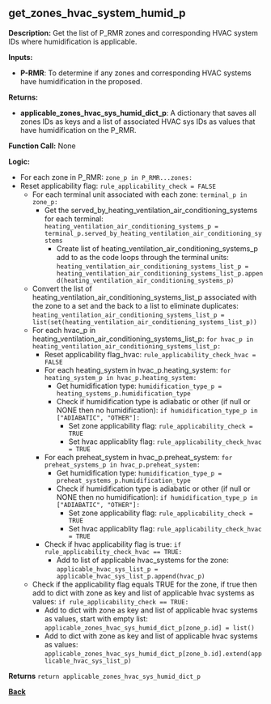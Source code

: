 ## get_zones_hvac_system_humid_p

**Description:** Get the list of P_RMR zones and corresponding HVAC system IDs where humidification is applicable.

**Inputs:**
- **P-RMR**: To determine if any zones and corresponding HVAC systems have humidification in the proposed.

**Returns:**
- **applicable_zones_hvac_sys_humid_dict_p**: A dictionary that saves all zones IDs as keys and a list of associated HVAC sys IDs as values that have humidification on the P_RMR.
 
**Function Call:** None


**Logic:**
- For each zone in P_RMR: `zone_p in P_RMR...zones:`
- Reset applicability flag: `rule_applicability_check = FALSE`  
    - For each terminal unit associated with each zone: `terminal_p in zone_p:`
        - Get the served_by_heating_ventilation_air_conditioning_systems for each terminal: `heating_ventilation_air_conditioning_systems_p = terminal_p.served_by_heating_ventilation_air_conditioning_systems`
            - Create list of heating_ventilation_air_conditioning_systems_p add to as the code loops through the terminal units: `heating_ventilation_air_conditioning_systems_list_p = heating_ventilation_air_conditioning_systems_list_p.append(heating_ventilation_air_conditioning_systems_p)`                    
    - Convert the list of heating_ventilation_air_conditioning_systems_list_p associated with the zone to a set and the back to a list to eliminate duplicates: `heating_ventilation_air_conditioning_systems_list_p = list(set(heating_ventilation_air_conditioning_systems_list_p))`
     - For each hvac_p in heating_ventilation_air_conditioning_systems_list_p: `for hvac_p in heating_ventilation_air_conditioning_systems_list_p:`    
        - Reset applicability flag_hvac: `rule_applicability_check_hvac = FALSE`  
        - For each heating_system in hvac_p.heating_system: `for heating_system_p in hvac_p.heating_system:`
            - Get humidification type: `humidification_type_p = heating_systems_p.humidification_type`
            - Check if humidification type is adiabatic or other (if null or NONE then no humidification): `if humidification_type_p in ["ADIABATIC", "OTHER"]:`
                - Set zone applicability flag: `rule_applicability_check = TRUE`
                - Set hvac applicablity flag: `rule_applicability_check_hvac = TRUE` 
        - For each preheat_system in hvac_p.preheat_system: `for preheat_systems_p in hvac_p.preheat_system:`
            - Get humidification type: `humidification_type_p = preheat_systems_p.humidification_type`
            - Check if humidification type is adiabatic or other (if null or NONE then no humidification): `if humidification_type_p in ["ADIABATIC", "OTHER"]:`
                - Set zone applicability flag: `rule_applicability_check = TRUE`
                - Set hvac applicablity flag: `rule_applicability_check_hvac = TRUE`
        - Check if hvac applicability flag is true: `if rule_applicability_check_hvac == TRUE:`
            - Add to list of applicable hvac_systems for the zone: `applicable_hvac_sys_list_p = applicable_hvac_sys_list_p.append(hvac_p)`
    - Check if the applicability flag equals TRUE for the zone, if true then add to dict with zone as key and list of applicable hvac systems as values: `if rule_applicability_check == TRUE:`
        - Add to dict with zone as key and list of applicable hvac systems as values, start with empty list: `applicable_zones_hvac_sys_humid_dict_p[zone_p.id] = list()`
        - Add to dict with zone as key and list of applicable hvac systems as values: `applicable_zones_hvac_sys_humid_dict_p[zone_b.id].extend(applicable_hvac_sys_list_p)`

**Returns** `return applicable_zones_hvac_sys_humid_dict_p`   

**[Back](../_toc.md)**